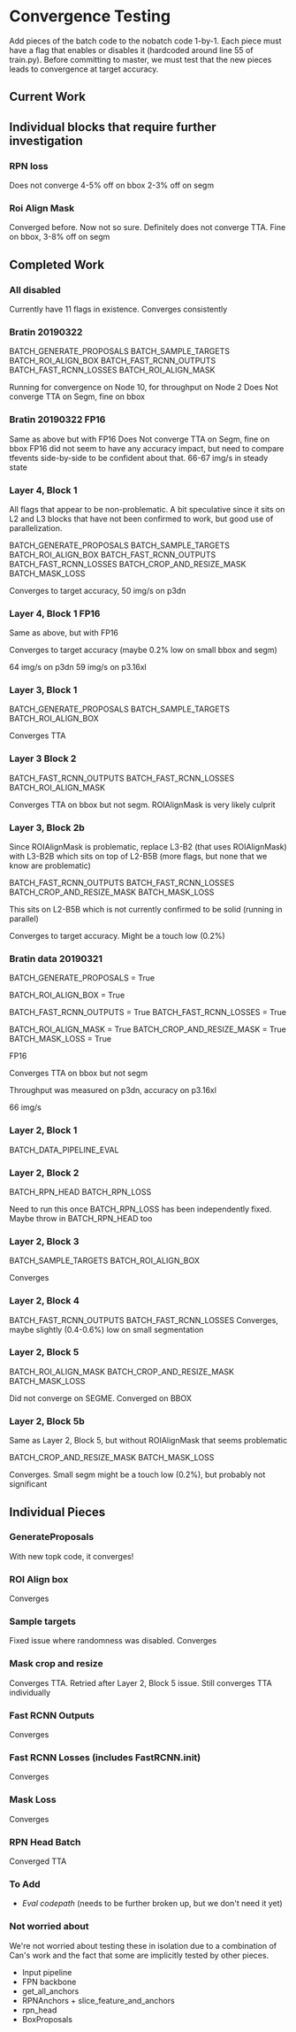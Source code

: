 # Convergence Testing

Add pieces of the batch code to the nobatch code 1-by-1. Each piece must have a flag that enables or disables it (hardcoded around line 55 of train.py). 
Before committing to master, we must test that the new pieces leads to convergence at target accuracy. 


## Current Work




## Individual blocks that require further investigation 

### RPN loss

Does not converge
4-5% off on bbox
2-3% off on segm


### Roi Align Mask

Converged before. Now not so sure. 
Definitely does not converge TTA. Fine on bbox, 3-8% off on segm













## Completed Work


### All disabled

Currently have 11 flags in existence. 
Converges consistently



### Bratin 20190322

BATCH_GENERATE_PROPOSALS
BATCH_SAMPLE_TARGETS
BATCH_ROI_ALIGN_BOX
BATCH_FAST_RCNN_OUTPUTS
BATCH_FAST_RCNN_LOSSES
BATCH_ROI_ALIGN_MASK

Running for convergence on Node 10, for throughput on Node 2
Does Not converge TTA on Segm, fine on bbox


### Bratin 20190322 FP16

Same as above but with FP16 
Does Not converge TTA on Segm, fine on bbox
FP16 did not seem to have any accuracy impact, but need to compare tfevents side-by-side to be confident about that.
66-67 img/s in steady state






### Layer 4, Block 1

All flags that appear to be non-problematic. A bit speculative since it sits on L2 and L3 blocks that have not been confirmed to work, but good use of parallelization.

BATCH_GENERATE_PROPOSALS
BATCH_SAMPLE_TARGETS
BATCH_ROI_ALIGN_BOX
BATCH_FAST_RCNN_OUTPUTS
BATCH_FAST_RCNN_LOSSES
BATCH_CROP_AND_RESIZE_MASK
BATCH_MASK_LOSS

Converges to target accuracy, 
50 img/s on p3dn



### Layer 4, Block 1 FP16

Same as above, but with FP16

Converges to target accuracy (maybe 0.2% low on small bbox and segm)

64 img/s on p3dn
59 img/s on p3.16xl





### Layer 3, Block 1

BATCH_GENERATE_PROPOSALS
BATCH_SAMPLE_TARGETS
BATCH_ROI_ALIGN_BOX

Converges TTA 


### Layer 3 Block 2

BATCH_FAST_RCNN_OUTPUTS
BATCH_FAST_RCNN_LOSSES
BATCH_ROI_ALIGN_MASK

Converges TTA on bbox but not segm. ROIAlignMask is very likely culprit




### Layer 3, Block 2b

Since ROIAlignMask is problematic, replace L3-B2 (that uses ROIAlignMask) with L3-B2B which sits on top of L2-B5B (more flags, but none that we know are problematic)

BATCH_FAST_RCNN_OUTPUTS
BATCH_FAST_RCNN_LOSSES
BATCH_CROP_AND_RESIZE_MASK
BATCH_MASK_LOSS

This sits on L2-B5B which is not currently confirmed to be solid (running in parallel)

Converges to target accuracy. Might be a touch low (0.2%)





### Bratin data 20190321

BATCH_GENERATE_PROPOSALS = True

BATCH_ROI_ALIGN_BOX = True

BATCH_FAST_RCNN_OUTPUTS = True
BATCH_FAST_RCNN_LOSSES = True

BATCH_ROI_ALIGN_MASK = True
BATCH_CROP_AND_RESIZE_MASK = True
BATCH_MASK_LOSS = True

FP16

Converges TTA on bbox but not segm

Throughput was measured on p3dn, accuracy on p3.16xl

66 img/s





### Layer 2, Block 1

BATCH_DATA_PIPELINE_EVAL


### Layer 2, Block 2

BATCH_RPN_HEAD
BATCH_RPN_LOSS

Need to run this once BATCH_RPN_LOSS has been independently fixed. Maybe throw in BATCH_RPN_HEAD too

### Layer 2, Block 3

BATCH_SAMPLE_TARGETS
BATCH_ROI_ALIGN_BOX

Converges


### Layer 2, Block 4

BATCH_FAST_RCNN_OUTPUTS
BATCH_FAST_RCNN_LOSSES
Converges, maybe slightly (0.4-0.6%) low on small segmentation




### Layer 2, Block 5

BATCH_ROI_ALIGN_MASK
BATCH_CROP_AND_RESIZE_MASK
BATCH_MASK_LOSS

Did not converge on SEGME. Converged on BBOX



### Layer 2, Block 5b

Same as Layer 2, Block 5, but without ROIAlignMask that seems problematic

BATCH_CROP_AND_RESIZE_MASK
BATCH_MASK_LOSS

Converges. Small segm might be a touch low (0.2%), but probably not significant




## Individual Pieces




### GenerateProposals 

With new topk code, it converges!
 
### ROI Align box

Converges





### Sample targets

Fixed issue where randomness was disabled. 
Converges





### Mask crop and resize

Converges TTA. 
Retried after Layer 2, Block 5 issue. Still converges TTA individually



### Fast RCNN Outputs

Converges


### Fast RCNN Losses (includes FastRCNN.__init__)

Converges

### Mask Loss

Converges


### RPN Head Batch

Converged TTA





### To Add


* *Eval codepath* (needs to be further broken up, but we don't need it yet)

### Not worried about 

We're not worried about testing these in isolation due to a combination of Can's work and the fact that some are implicitly tested by other pieces. 

* Input pipeline
* FPN backbone
* get_all_anchors
* RPNAnchors + slice_feature_and_anchors
* rpn_head
* BoxProposals
